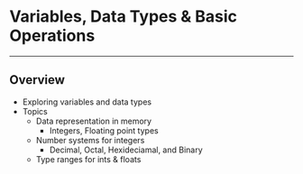 # Variables, Data Types & Basic Operations

---

## Overview

- Exploring variables and data types
- Topics
    - Data representation in memory
        - Integers, Floating point types
    - Number systems for integers
        - Decimal, Octal, Hexideciamal, and Binary
    - Type ranges for ints & floats